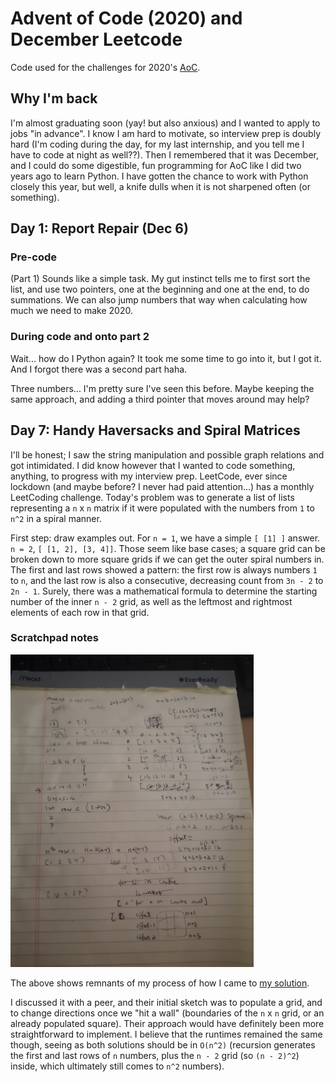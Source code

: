 # Advent of Code (2020) and December Leetcode

Code used for the challenges for 2020's [AoC](https://adventofcode.com/2020/).

## Why I'm back

I'm almost graduating soon (yay! but also anxious) and I wanted to apply to jobs "in advance". I know I am hard to motivate, so interview prep is doubly hard (I'm coding during the day, for my last internship, and you tell me I have to code at night as well??). Then I remembered that it was December, and I could do some digestible, fun programming for AoC like I did two years ago to learn Python. I have gotten the chance to work with Python closely this year, but well, a knife dulls when it is not sharpened often (or something).

## Day 1: Report Repair (Dec 6)

### Pre-code

(Part 1) Sounds like a simple task. My gut instinct tells me to first sort the list, and use two pointers, one at the beginning and one at the end, to do summations. We can also jump numbers that way when calculating how much we need to make 2020.

### During code and onto part 2

Wait... how do I Python again? It took me some time to go into it, but I got it. And I forgot there was a second part haha.

Three numbers... I'm pretty sure I've seen this before. Maybe keeping the same approach, and adding a third pointer that moves around may help?

## Day 7: Handy Haversacks and Spiral Matrices

I'll be honest; I saw the string manipulation and possible graph relations and got intimidated. I did know however that I wanted to code something, anything, to progress with my interview prep. LeetCode, ever since lockdown (and maybe before? I never had paid attention...) has a monthly LeetCoding challenge. Today's problem was to generate a list of lists representing a `n` x `n` matrix if it were populated with the numbers from `1` to `n^2` in a spiral manner.

First step: draw examples out. For `n = 1`, we have a simple `[ [1] ]` answer. `n = 2`, `[ [1, 2], [3, 4]]`. Those seem like base cases; a square grid can be broken down to more square grids if we can get the outer spiral numbers in. The first and last rows showed a pattern: the first row is always numbers `1` to `n`, and the last row is also a consecutive, decreasing count from `3n - 2` to `2n - 1`. Surely, there was a mathematical formula to determine the starting number of the inner `n - 2` grid, as well as the leftmost and rightmost elements of each row in that grid.

### Scratchpad notes

<img src="7/notes.jpg" alt="scratchpad for leetcode day 7" height="500"/>

The above shows remnants of my process of how I came to [my solution](7/SpiralMatrix.py).

I discussed it with a peer, and their initial sketch was to populate a grid, and to change directions once we "hit a wall" (boundaries of the `n` x `n` grid, or an already populated square). Their approach would have definitely been more straightforward to implement. I believe that the runtimes remained the same though, seeing as both solutions should be in `O(n^2)` (recursion generates the first and last rows of `n` numbers, plus the `n - 2` grid (so `(n - 2)^2`) inside, which ultimately still comes to `n^2` numbers).
